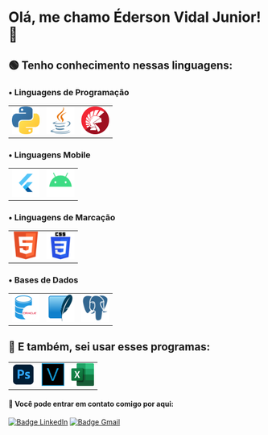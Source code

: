 <h1> Olá, me chamo Éderson Vidal Junior! 👋</h2>

<h2>🟢 Tenho conhecimento nessas linguagens:</h4>
<table border="0">
    <tr/><h3/>• Linguagens de Programação
    <tr align="center">
        <td><img src="https://github.com/Dunkode/Dunkode/blob/main/rep/Python.png" width= "55" height= "55"></td>
        <td><img src="https://github.com/Dunkode/Dunkode/blob/main/rep/java.png" width= "55" height= "55"></td>
        <td><img src="https://github.com/Dunkode/Dunkode/blob/main/rep/delphi.png" width= "55" height= "55"></td>
    </tr>
</table>

<table border="0">
    <tr/><h3/>• Linguagens Mobile
    <tr align="center">
        <td><img src="https://github.com/Dunkode/Dunkode/blob/main/rep/flutter.png" width= "55" height= "55"></td>
        <td><img src="https://github.com/Dunkode/Dunkode/blob/main/rep/android.png" width= "55" height= "55"></td>
    </tr>
</table>

<table border="0">
    <tr/><h3/>• Linguagens de Marcação
    <tr align="center">
        <td><img src="https://github.com/Dunkode/Dunkode/blob/main/rep/html5.png" width= "55" height= "55"></td>
        <td><img src="https://github.com/Dunkode/Dunkode/blob/main/rep/css3.png" width= "55" height= "55"></td>
    </tr>
</table>

<table border="0">
    <tr/><h3/>• Bases de Dados
    <tr align="center">
        <td><img src="https://github.com/Dunkode/Dunkode/blob/main/rep/oracle-sql.png" width= "55" height= "55"></td>
        <td><img src="https://github.com/Dunkode/Dunkode/blob/main/rep/sqlite.png" width= "55" height= "55"></td>
        <td><img src="https://github.com/Dunkode/Dunkode/blob/main/rep/postgres.png" width= "55" height= "55"></td>
    </tr>
</table>
   
<h2>🔵 E também, sei usar esses programas:</h2>
<table border="0">
<tr align="center">
    <td><img src="https://github.com/Dunkode/Dunkode/blob/main/rep/photoshop.png" width= "45" height= "45"></td>
    <td><img src="https://github.com/Dunkode/Dunkode/blob/main/rep/vegas.png" width= "45" height= "45"></td>
    <td><img src="https://github.com/Dunkode/Dunkode/blob/main/rep/excel.png" width= "45" height= "45"></td>
</tr>

</table>


<h4>👤 Você pode entrar em contato comigo por aqui:</h4>

 [![Badge LinkedIn](https://img.shields.io/badge/-LinkedIn-000000?style=for-the-badge&logo=linkedin&logoColor=blue&color=black)](https://www.linkedin.com/in/edersonvidal/)  [![Badge Gmail](https://img.shields.io/badge/-Gmail-373737?style=for-the-badge&logo=gmail&logoColor=red&color=black)](mailto:edersonvidal137@gmail.com)
